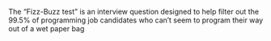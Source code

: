 The “Fizz-Buzz test” is an interview question designed to help filter out the 99.5% of programming job candidates who can’t seem to program their way out of a wet paper bag
